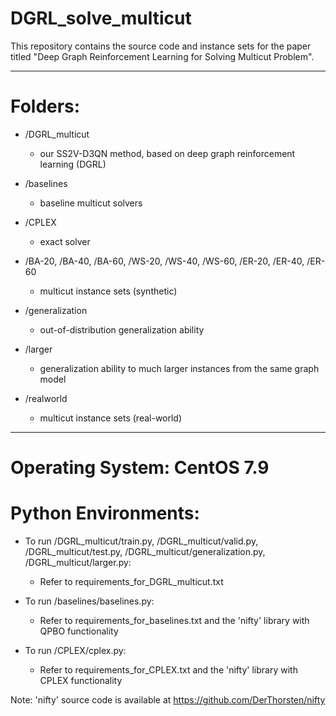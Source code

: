 # DGRL_solve_multicut
This repository contains the source code and instance sets for the paper titled "Deep Graph Reinforcement Learning for Solving Multicut Problem".

--------------------------------------------------
# Folders:

* /DGRL_multicut
    - our SS2V-D3QN method, based on deep graph reinforcement learning (DGRL)
  
* /baselines
    - baseline multicut solvers

* /CPLEX
    - exact solver

* /BA-20, /BA-40, /BA-60, /WS-20, /WS-40, /WS-60, /ER-20, /ER-40, /ER-60
    - multicut instance sets (synthetic)

* /generalization
    - out-of-distribution generalization ability

* /larger
    - generalization ability to much larger instances from the same graph model

* /realworld
    - multicut instance sets (real-world)

--------------------------------------------------
# Operating System: CentOS 7.9
# Python Environments:

* To run /DGRL_multicut/train.py, /DGRL_multicut/valid.py, /DGRL_multicut/test.py, /DGRL_multicut/generalization.py, /DGRL_multicut/larger.py:
    - Refer to requirements_for_DGRL_multicut.txt

* To run /baselines/baselines.py:
   - Refer to requirements_for_baselines.txt and the 'nifty' library with QPBO functionality

* To run /CPLEX/cplex.py:
    - Refer to requirements_for_CPLEX.txt and the 'nifty' library with CPLEX functionality

Note: 'nifty' source code is available at https://github.com/DerThorsten/nifty
